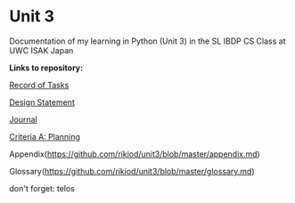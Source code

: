 Unit 3 
======

Documentation of my learning in Python (Unit 3) in the SL IBDP CS Class at UWC ISAK Japan

**Links to repository:**

[Record of Tasks](https://github.com/rikiod/unit3/blob/master/RecordOfTasks.md)

[Design Statement](https://github.com/rikiod/unit3/blob/master/designStatement.md)

[Journal](https://github.com/rikiod/unit3/blob/master/journal.md)

[Criteria A: Planning](https://github.com/rikiod/unit3/blob/master/criteriaA.md)

Appendix(https://github.com/rikiod/unit3/blob/master/appendix.md)

Glossary(https://github.com/rikiod/unit3/blob/master/glossary.md)


don't forget:
telos

